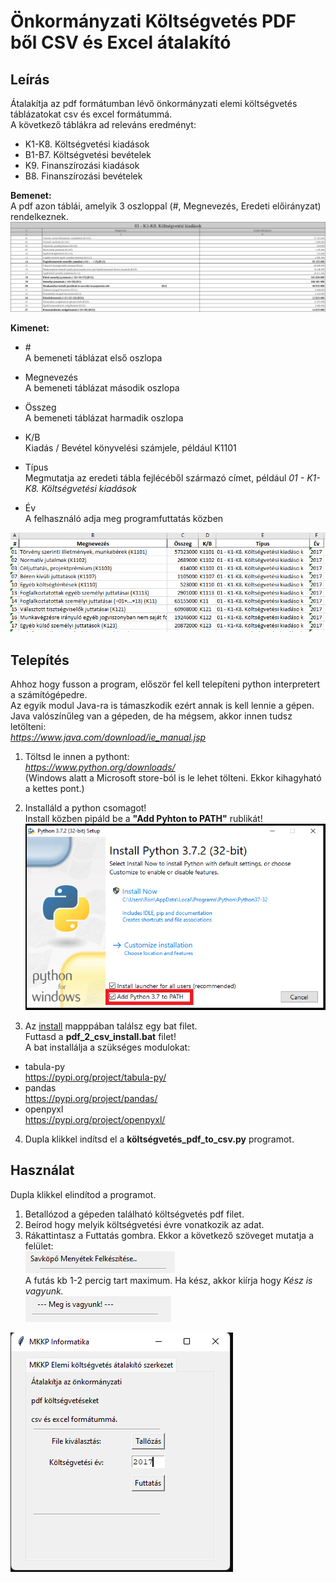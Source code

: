 # Önkormányzati Költségvetés PDF ből CSV és Excel átalakító  

## Leírás  
Átalakítja az pdf formátumban lévő önkormányzati elemi költségvetés táblázatokat csv és excel formátummá.  
A következő táblákra ad releváns eredményt:    
  * K1-K8. Költségvetési kiadások  
  * B1-B7. Költségvetési bevételek  
  * K9. Finanszírozási kiadások  
  * B8. Finanszírozási bevételek  

**Bemenet:**  
A pdf azon táblái, amelyik 3 oszloppal (\#, Megnevezés, Eredeti előirányzat) rendelkeznek.
![alt text](https://github.com/xngst/Koltsegvetes-PDF-to-CSV-Excel/blob/main/példák/sample_input.png)

**Kimenet:**  
* \#  
  A bemeneti táblázat első oszlopa  
* Megnevezés   
  A bemeneti táblázat második oszlopa  
* Összeg   
  A bemeneti táblázat harmadik oszlopa  
* K/B    
  Kiadás / Bevétel könyvelési számjele, például K1101

* Típus  
  Megmutatja az eredeti tábla fejlécéből származó címet, például *01 - K1-K8. Költségvetési kiadások*
* Év  
  A felhasználó adja meg programfuttatás közben  

![alt text](https://github.com/xngst/Koltsegvetes-PDF-to-CSV-Excel/blob/main/példák/sample_output.png)  
  

## Telepítés    
Ahhoz hogy fusson a program, először fel kell telepíteni python interpretert a számítógépedre.  
Az egyik modul Java-ra is támaszkodik ezért annak is kell lennie a gépen.  
Java valószínűleg van a gépeden, de ha mégsem, akkor innen tudsz letölteni:  
*https://www.java.com/download/ie_manual.jsp*  

1) Töltsd le innen a pythont:  
*https://www.python.org/downloads/*  
(Windows alatt a Microsoft store-ból is le lehet tölteni. Ekkor kihagyható a kettes pont.)  

2) Installáld a python csomagot!  
Install közben pipáld be a **"Add Pyhton to PATH"** rublikát!  
![alt text](https://github.com/xngst/Koltsegvetes-PDF-to-CSV-Excel/blob/main/install/install.png)
  
3) Az [install](https://github.com/xngst/Koltsegvetes-PDF-to-CSV-Excel/tree/main/install) mapppában találsz egy bat filet.  
Futtasd a **pdf_2_csv_install.bat** filet!  
A bat installálja a szükséges modulokat:  
* tabula-py  
https://pypi.org/project/tabula-py/
* pandas   
https://pypi.org/project/pandas/
* openpyxl  
https://pypi.org/project/openpyxl/
  
4) Dupla klikkel indítsd el a **költségvetés_pdf_to_csv.py** programot.  

## Használat  
Dupla klikkel elindítod a programot.  
1. Betallózod a gépeden található költségvetés pdf filet.
2. Beírod hogy melyik költségvetési évre vonatkozik az adat.  
3. Rákattintasz a Futtatás gombra.
   Ekkor a következő szöveget mutatja a felület:  
   ![alt text](https://github.com/xngst/Koltsegvetes-PDF-to-CSV-Excel/blob/main/példák/futás.png)  
   A futás kb 1-2 percig tart maximum.
   Ha kész, akkor kiírja hogy *Kész is vagyunk.*  
   ![alt text](https://github.com/xngst/Koltsegvetes-PDF-to-CSV-Excel/blob/main/példák/prog_end.png)    
   
![alt text](https://github.com/xngst/Koltsegvetes-PDF-to-CSV-Excel/blob/main/példák/prog_demo.png)
